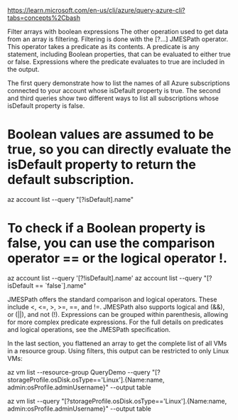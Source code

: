 https://learn.microsoft.com/en-us/cli/azure/query-azure-cli?tabs=concepts%2Cbash

Filter arrays with boolean expressions
The other operation used to get data from an array is filtering. Filtering is done with the [?...] JMESPath operator. This operator takes a predicate as its contents. A predicate is any statement, including Boolean properties, that can be evaluated to either true or false. Expressions where the predicate evaluates to true are included in the output.

The first query demonstrate how to list the names of all Azure subscriptions connected to your account whose isDefault property is true. The second and third queries show two different ways to list all subscriptions whose isDefault property is false.

# Boolean values are assumed to be true, so you can directly evaluate the isDefault property to return the default subscription.
az account list --query "[?isDefault].name"

# To check if a Boolean property is false, you can use the comparison operator == or the logical operator !.
az account list --query '[?!isDefault].name'
az account list --query "[?isDefault == \`false\`].name"

JMESPath offers the standard comparison and logical operators. These include <, <=, >, >=, ==, and !=. JMESPath also supports logical and (&&), or (||), and not (!). Expressions can be grouped within parenthesis, allowing for more complex predicate expressions. For the full details on predicates and logical operations, see the JMESPath specification.

In the last section, you flattened an array to get the complete list of all VMs in a resource group. Using filters, this output can be restricted to only Linux VMs:

az vm list --resource-group QueryDemo --query "[?storageProfile.osDisk.osType=='Linux'].{Name:name,  admin:osProfile.adminUsername}" --output table


az vm list --query "[?storageProfile.osDisk.osType=='Linux'].{Name:name,  admin:osProfile.adminUsername}" --output table